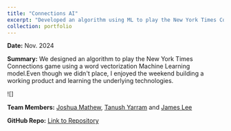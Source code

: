 ```yaml
---
title: "Connections AI"
excerpt: "Developed an algorithm using ML to play the New York Times Connections game.<br/>"
collection: portfolio
---
```


**Date:** Nov. 2024

**Summary:** We designed an algorithm to play the New York Times Connections game using a word vectorization Machine Learning model.Even though we didn't place, I enjoyed the weekend building a working product and learning the underlying technologies.

![]

**Team Members:** [Joshua Mathew](https://www.linkedin.com/in/joshua-mathew-1145bb199/), [Tanush Yarram](https://www.linkedin.com/in/tanushyarram/) and [James Lee](https://www.linkedin.com/in/jamesleetamu/)

**GitHub Repo:** [Link to Repository](https://github.com/Ian-Wilhite/Datathon24)  



